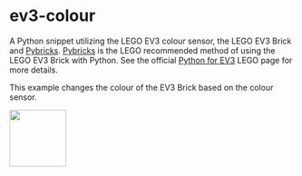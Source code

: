# ev3-colour
A Python snippet utilizing the LEGO EV3 colour sensor, the LEGO EV3 Brick and [Pybricks](https://pybricks.com/). [Pybricks](https://pybricks.com/) is the LEGO recommended method of using the LEGO EV3 Brick with Python. See the official [Python for EV3](https://education.lego.com/en-us/support/mindstorms-ev3/python-for-ev3) LEGO page for more details. 

This example changes the colour of the EV3 Brick based on the colour sensor. 

<a href="https://codeadam.ca">
<img src="https://codeadam.ca/images/code-block.png" width="100">
</a>
